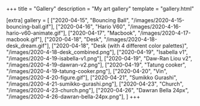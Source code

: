 +++
title = "Gallery"
description = "My art gallery"
template = "gallery.html"

[extra]
gallery = [
    ["2020-04-15", "Bouncing Ball", "/images/2020-4-15-bouncing-ball.gif"],
    ["2020-04-16", "Hario V60", "/images/2020-4-16-hario-v60-animate.gif"],
    ["2020-04-17", "Macbook", "/images/2020-4-17-macbook.gif"],
    ["2020-04-18", "Desk", "/images/2020-4-18-desk_dream.gif"],
    ["2020-04-18", "Desk (with 4 different color palettes)", "/images/2020-4-18-desk_combined.png"],
    ["2020-04-19", "Isabella v1", "/images/2020-4-19-isabella-v1.png"],
    ["2020-04-19", "Daw-Ran Liou v2", "/images/2020-4-19-dawran-v2.png"],
    ["2020-04-19", "Tatung cooker", "/images/2020-4-19-tatung-cooker.png"],
    ["2020-04-20", "Vin", "/images/2020-4-20-figure.gif"],
    ["2020-04-21", "Sumikko Gurashi", "/images/2020-4-21-sumikko-gurashi.png"],
    ["2020-04-23", "Church", "/images/2020-4-23-church.png"],
    ["2020-04-26", "Dawran Bella 24px", "/images/2020-4-26-dawran-bella-24px.png"],
]
+++
